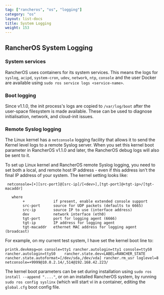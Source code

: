 ```yaml
---
tag: ["rancheros", "os", "logging"]
category: "os"
layout: list-docs
title: System Logging
weight: 153
---
```


## RancherOS System Logging

### System services

RancherOS uses containers for its system services. This means the logs for `syslog`, `acipd`, `system-cron`, `udev`, `network`, `ntp`, `console` and the user Docker are available using `sudo ros service logs <service-name>`.

### Boot logging

Since v1.1.0, the init process's logs are copied to `/var/log/boot` after the user-space filesystem is made available. These can be used to diagnose initialisation, network, and cloud-init issues.

### Remote Syslog logging

The Linux kernel has a `netconsole` logging facility that allows it to send the Kernel level logs to a remote Syslog server.
When you set this kernel boot parameter in RancherOS v1.1.0 and later, the RancherOS debug logs will also be sent to it.

To set up Linux kernel and RancherOS remote Syslog logging, you need to set both a local, and remote host IP address - even if this address isn't the final IP address of your system. The kernel setting looks like:

```
 netconsole=[+][src-port]@[src-ip]/[<dev>],[tgt-port]@<tgt-ip>/[tgt-macaddr]

   where
        +             if present, enable extended console support
        src-port      source for UDP packets (defaults to 6665)
        src-ip        source IP to use (interface address)
        dev           network interface (eth0)
        tgt-port      port for logging agent (6666)
        tgt-ip        IP address for logging agent
        tgt-macaddr   ethernet MAC address for logging agent (broadcast)
```

For example, on my current test system, I have set the kernel boot line to:


```
printk.devkmsg=on console=tty1 rancher.autologin=tty1 console=ttyS0 rancher.autologin=ttyS0    rancher.state.dev=LABEL=RANCHER_STATE rancher.state.autoformat=[/dev/sda,/dev/vda] rancher.rm_usr loglevel=8 netconsole=+9999@10.0.2.14/,514@192.168.42.223/
```

The kernel boot parameters can be set during installation using `sudo ros install --append "...."`, or on an installed RancherOS system,  by running `sudo ros config syslinx` (which will start vi in a container, editing the `global.cfg` boot config file.
